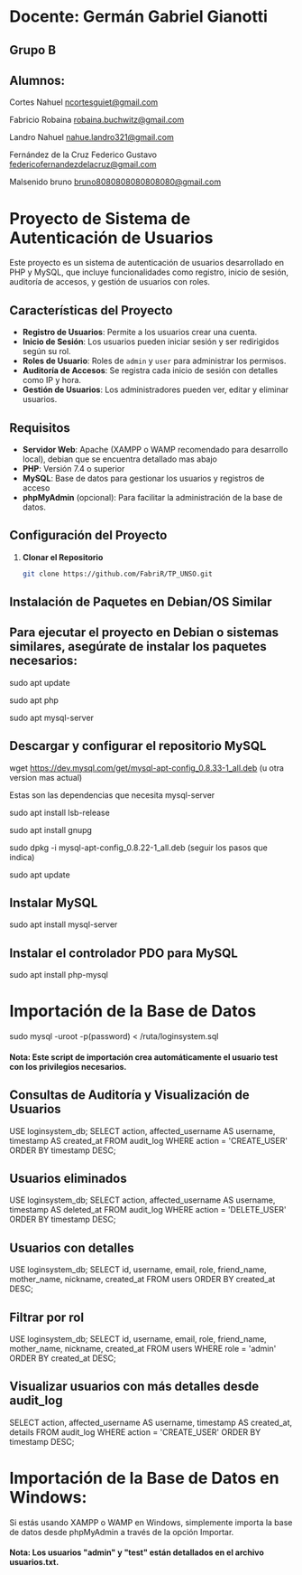 # Docente: Germán Gabriel Gianotti 
## Grupo B 
## Alumnos: 
Cortes	Nahuel	ncortesguiet@gmail.com	

Fabricio	Robaina	robaina.buchwitz@gmail.com	

Landro	Nahuel	nahue.landro321@gmail.com	

Fernández de la Cruz	Federico Gustavo	federicofernandezdelacruz@gmail.com	

Malsenido	bruno	bruno8080808080808080@gmail.com

# Proyecto de Sistema de Autenticación de Usuarios

Este proyecto es un sistema de autenticación de usuarios desarrollado en PHP y MySQL, que incluye funcionalidades como registro, inicio de sesión, auditoría de accesos, y gestión de usuarios con roles.

## Características del Proyecto

- **Registro de Usuarios**: Permite a los usuarios crear una cuenta.
- **Inicio de Sesión**: Los usuarios pueden iniciar sesión y ser redirigidos según su rol.
- **Roles de Usuario**: Roles de `admin` y `user` para administrar los permisos.
- **Auditoría de Accesos**: Se registra cada inicio de sesión con detalles como IP y hora.
- **Gestión de Usuarios**: Los administradores pueden ver, editar y eliminar usuarios.

## Requisitos

- **Servidor Web**: Apache (XAMPP o WAMP recomendado para desarrollo local), debian que se encuentra detallado mas abajo
- **PHP**: Versión 7.4 o superior
- **MySQL**: Base de datos para gestionar los usuarios y registros de acceso
- **phpMyAdmin** (opcional): Para facilitar la administración de la base de datos.

## Configuración del Proyecto

1. **Clonar el Repositorio**

   ```bash
   git clone https://github.com/FabriR/TP_UNSO.git

## Instalación de Paquetes en Debian/OS Similar

## Para ejecutar el proyecto en Debian o sistemas similares, asegúrate de instalar los paquetes necesarios:

sudo apt update

sudo apt php

sudo apt mysql-server

## Descargar y configurar el repositorio MySQL

wget https://dev.mysql.com/get/mysql-apt-config_0.8.33-1_all.deb (u otra version mas actual)

Estas son las dependencias que necesita mysql-server

sudo apt install lsb-release

sudo apt install gnupg

sudo dpkg -i mysql-apt-config_0.8.22-1_all.deb (seguir los pasos que indica)

sudo apt update 

## Instalar MySQL

sudo apt install mysql-server

## Instalar el controlador PDO para MySQL

sudo apt install php-mysql

# Importación de la Base de Datos

sudo mysql -uroot -p(password) < /ruta/loginsystem.sql 
#### Nota: Este script de importación crea automáticamente el usuario test con los privilegios necesarios.

## Consultas de Auditoría y Visualización de Usuarios

USE loginsystem_db;
SELECT action, affected_username AS username, timestamp AS created_at
FROM audit_log
WHERE action = 'CREATE_USER'
ORDER BY timestamp DESC;

## Usuarios eliminados

USE loginsystem_db;
SELECT action, affected_username AS username, timestamp AS deleted_at
FROM audit_log
WHERE action = 'DELETE_USER'
ORDER BY timestamp DESC;

## Usuarios con detalles

USE loginsystem_db;
SELECT id, username, email, role, friend_name, mother_name, nickname, created_at
FROM users
ORDER BY created_at DESC;

## Filtrar por rol

USE loginsystem_db;
SELECT id, username, email, role, friend_name, mother_name, nickname, created_at
FROM users
WHERE role = 'admin'
ORDER BY created_at DESC;

## Visualizar usuarios con más detalles desde audit_log

SELECT action, affected_username AS username, timestamp AS created_at, details
FROM audit_log
WHERE action = 'CREATE_USER'
ORDER BY timestamp DESC;


# Importación de la Base de Datos en Windows: 
Si estás usando XAMPP o WAMP en Windows, simplemente importa la base de datos desde phpMyAdmin a través de la opción Importar.

#### Nota: Los usuarios "admin" y "test" están detallados en el archivo usuarios.txt.
